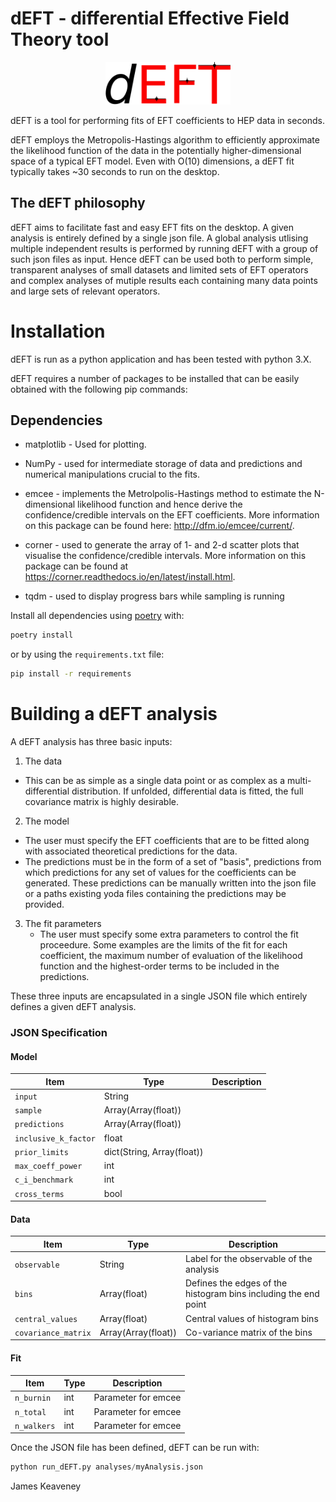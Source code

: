 # dEFT - differential Effective Field Theory tool

<p align="center">
	<img width="200" alt="dEFT" logo src="./logo/dEFT_logo.png">
</p>

dEFT is a tool for performing fits of EFT coefficients to HEP data in seconds.

dEFT employs the Metropolis-Hastings algorithm to efficiently approximate
the likelihood function of the data in the potentially higher-dimensional
space of a typical EFT model. Even with O(10) dimensions, a dEFT fit typically takes ~30 seconds to run on the desktop.

## The dEFT philosophy

dEFT aims to facilitate fast and easy EFT fits on the desktop. A given analysis is entirely defined
by a single json file. A global analysis utlising multiple independent results is performed
by running dEFT with a group of such json files as input. Hence dEFT can be used both to perform
simple, transparent analyses of small datasets and limited sets of EFT operators and complex
analyses of mutiple results each containing many data points and large sets of relevant operators.

# Installation

dEFT is run as a python application and has been tested with python 3.X.

dEFT requires a number of packages to be installed that can be easily
obtained with the following pip commands:

## Dependencies
* matplotlib - Used for plotting.

* NumPy - used for intermediate storage of data and predictions and numerical manipulations crucial to the fits.

* emcee - implements the Metrolpolis-Hastings method to estimate the N-dimensional likelihood function and hence derive the confidence/credible intervals on the EFT coefficients. More information on this package can be found here: http://dfm.io/emcee/current/.

* corner - used to generate the array of 1- and 2-d scatter plots that visualise the confidence/credible intervals. More information on this package can be found at https://corner.readthedocs.io/en/latest/install.html.

* tqdm - used to display progress bars while sampling is running


Install all dependencies using [poetry](https://python-poetry.org/) with:
```sh
poetry install
```
or by using the `requirements.txt` file:

```sh
pip install -r requirements
```

# Building a dEFT analysis

A dEFT analysis has three basic inputs:

1. The data
  - This can be as simple as a single data point or as complex
as a multi-differential distribution. If unfolded, differential data
is fitted, the full covariance matrix is highly desirable.

2. The model
  - The user must specify the EFT coefficients that are to be fitted along with associated
    theoretical predictions for the data.
  - The predictions must be in the form of a set of "basis", predictions
 from which predictions for any set of values for the coefficients can be generated.
 These predictions can be manually written into the json file or a paths  existing yoda
 files containing the predictions may be provided.

3. The fit parameters
   - The user must specify some extra parameters to control the fit proceedure. Some examples are the limits of the fit for each coefficient, the maximum number of evaluation of the likelihood function and the highest-order terms to be included in the predictions.

These three inputs are encapsulated in a single JSON file which entirely
defines a given dEFT analysis.

### JSON Specification
#### Model
| Item | Type | Description |
|-|-|-|
| `input` | String |  |
| `sample` | Array(Array(float)) |  |
| `predictions` | Array(Array(float)) |  |
| `inclusive_k_factor` | float |  |
| `prior_limits` | dict(String, Array(float)) |  |
| `max_coeff_power` | int |  |
| `c_i_benchmark` | int |  |
| `cross_terms` | bool |  |

#### Data
| Item | Type | Description |
|-|-|-|
| `observable` | String | Label for the observable of the analysis |
| `bins` | Array(float) | Defines the edges of the histogram bins including the end point |
| `central_values` | Array(float)  | Central values of histogram bins |
| `covariance_matrix` | Array(Array(float)) | Co-variance matrix of the bins |

#### Fit
| Item | Type | Description |
|-|-|-|
| `n_burnin` | int | Parameter for emcee |
| `n_total` | int | Parameter for emcee |
| `n_walkers` | int | Parameter for emcee |


Once the JSON file has been defined, dEFT can be run with:

```python
python run_dEFT.py analyses/myAnalysis.json
```

James Keaveney
